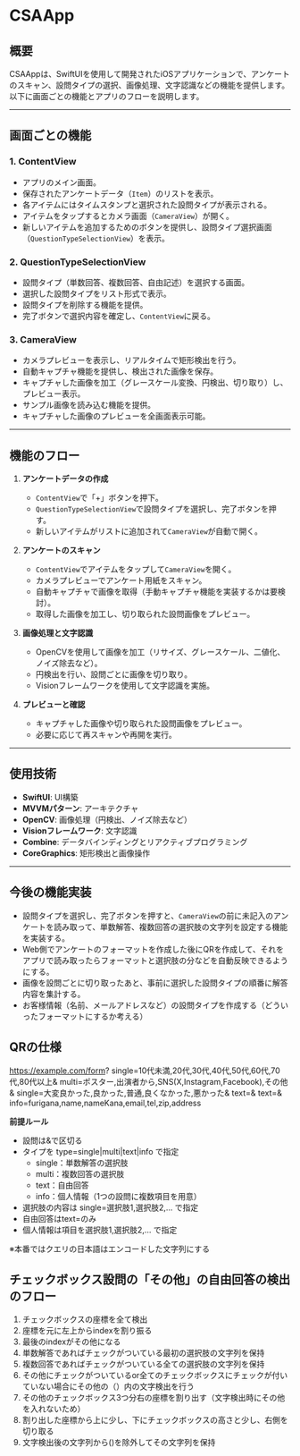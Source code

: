# CSAApp

## 概要
CSAAppは、SwiftUIを使用して開発されたiOSアプリケーションで、アンケートのスキャン、設問タイプの選択、画像処理、文字認識などの機能を提供します。以下に画面ごとの機能とアプリのフローを説明します。

---

## 画面ごとの機能

### 1. **ContentView**
- アプリのメイン画面。
- 保存されたアンケートデータ（`Item`）のリストを表示。
- 各アイテムにはタイムスタンプと選択された設問タイプが表示される。
- アイテムをタップするとカメラ画面（`CameraView`）が開く。
- 新しいアイテムを追加するためのボタンを提供し、設問タイプ選択画面（`QuestionTypeSelectionView`）を表示。

### 2. **QuestionTypeSelectionView**
- 設問タイプ（単数回答、複数回答、自由記述）を選択する画面。
- 選択した設問タイプをリスト形式で表示。
- 設問タイプを削除する機能を提供。
- 完了ボタンで選択内容を確定し、`ContentView`に戻る。

### 3. **CameraView**
- カメラプレビューを表示し、リアルタイムで矩形検出を行う。
- 自動キャプチャ機能を提供し、検出された画像を保存。
- キャプチャした画像を加工（グレースケール変換、円検出、切り取り）し、プレビュー表示。
- サンプル画像を読み込む機能を提供。
- キャプチャした画像のプレビューを全画面表示可能。

---

## 機能のフロー

1. **アンケートデータの作成**
   - `ContentView`で「+」ボタンを押下。
   - `QuestionTypeSelectionView`で設問タイプを選択し、完了ボタンを押す。
   - 新しいアイテムがリストに追加されて`CameraView`が自動で開く。

2. **アンケートのスキャン**
   - `ContentView`でアイテムをタップして`CameraView`を開く。
   - カメラプレビューでアンケート用紙をスキャン。
   - 自動キャプチャで画像を取得（手動キャプチャ機能を実装するかは要検討）。
   - 取得した画像を加工し、切り取られた設問画像をプレビュー。

3. **画像処理と文字認識**
   - OpenCVを使用して画像を加工（リサイズ、グレースケール、二値化、ノイズ除去など）。
   - 円検出を行い、設問ごとに画像を切り取り。
   - Visionフレームワークを使用して文字認識を実施。

4. **プレビューと確認**
   - キャプチャした画像や切り取られた設問画像をプレビュー。
   - 必要に応じて再スキャンや再開を実行。

---

## 使用技術
- **SwiftUI**: UI構築
- **MVVMパターン**: アーキテクチャ
- **OpenCV**: 画像処理（円検出、ノイズ除去など）
- **Visionフレームワーク**: 文字認識
- **Combine**: データバインディングとリアクティブプログラミング
- **CoreGraphics**: 矩形検出と画像操作

---

## 今後の機能実装
- 設問タイプを選択し、完了ボタンを押すと、`CameraView`の前に未記入のアンケートを読み取って、単数解答、複数回答の選択肢の文字列を設定する機能を実装する。
- Web側でアンケートのフォーマットを作成した後にQRを作成して、それをアプリで読み取ったらフォーマットと選択肢の分などを自動反映できるようにする。
- 画像を設問ごとに切り取ったあと、事前に選択した設問タイプの順番に解答内容を集計する。
- お客様情報（名前、メールアドレスなど）の設問タイプを作成する（どういったフォーマットにするか考える）

## QRの仕様
https://example.com/form?
single=10代未満,20代,30代,40代,50代,60代,70代,80代以上&
multi=ポスター,出演者から,SNS(X,Instagram,Facebook),その他&
single=大変良かった,良かった,普通,良くなかった,悪かった&
text=&
text=&
info=furigana,name,nameKana,email,tel,zip,address

**前提ルール**

- 設問は&で区切る
- タイプを type=single|multi|text|info で指定
    - single：単数解答の選択肢
    - multi：複数回答の選択肢
    - text：自由回答
    - info：個人情報（1つの設問に複数項目を用意）
- 選択肢の内容は single=選択肢1,選択肢2,... で指定
- 自由回答はtext=のみ
- 個人情報は項目を選択肢1,選択肢2,... で指定

※本番ではクエリの日本語はエンコードした文字列にする

## チェックボックス設問の「その他」の自由回答の検出のフロー
1. チェックボックスの座標を全て検出
2. 座標を元に左上からindexを割り振る
3. 最後のindexがその他になる
4. 単数解答であればチェックがついている最初の選択肢の文字列を保持
5. 複数回答であればチェックがついている全ての選択肢の文字列を保持
6. その他にチェックがついているor全てのチェックボックスにチェックが付いていない場合にその他の（）内の文字検出を行う
7. その他のチェックボックス3つ分右の座標を割り出す（文字検出時にその他を入れないため）
8. 割り出した座標から上に少し、下にチェックボックスの高さと少し、右側を切り取る
9. 文字検出後の文字列から()を除外してその文字列を保持
